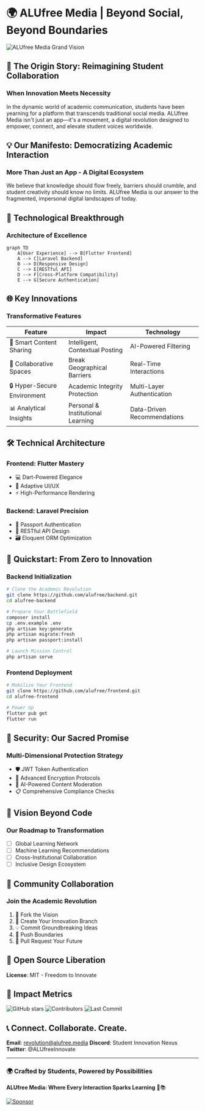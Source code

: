 # 🌍 ALUfree Media | Beyond Social, Beyond Boundaries

![ALUfree Media Grand Vision](https://placeholder.com/1200x600)

## 🚀 The Origin Story: Reimagining Student Collaboration

### When Innovation Meets Necessity

In the dynamic world of academic communication, students have been yearning for a platform that transcends traditional social media. ALUfree Media isn't just an app—it's a movement, a digital revolution designed to empower, connect, and elevate student voices worldwide.

## 💡 Our Manifesto: Democratizing Academic Interaction

### More Than Just an App - A Digital Ecosystem

We believe that knowledge should flow freely, barriers should crumble, and student creativity should know no limits. ALUfree Media is our answer to the fragmented, impersonal digital landscapes of today.

## 🔬 Technological Breakthrough

### Architecture of Excellence

```mermaid
graph TD
    A[User Experience] --> B[Flutter Frontend]
    A --> C[Laravel Backend]
    B --> D[Responsive Design]
    C --> E[RESTful API]
    D --> F[Cross-Platform Compatibility]
    E --> G[Secure Authentication]
```

## 🌐 Key Innovations

### Transformative Features

| Feature | Impact | Technology |
|---------|--------|------------|
| 📝 Smart Content Sharing | Intelligent, Contextual Posting | AI-Powered Filtering |
| 🤝 Collaborative Spaces | Break Geographical Barriers | Real-Time Interactions |
| 🔒 Hyper-Secure Environment | Academic Integrity Protection | Multi-Layer Authentication |
| 📊 Analytical Insights | Personal & Institutional Learning | Data-Driven Recommendations |

## 🛠 Technical Architecture

### Frontend: Flutter Mastery
- 💻 Dart-Powered Elegance
- 🎨 Adaptive UI/UX
- ⚡ High-Performance Rendering

### Backend: Laravel Precision
- 🔐 Passport Authentication
- 📡 RESTful API Design
- 🗃️ Eloquent ORM Optimization

## 🚀 Quickstart: From Zero to Innovation

### Backend Initialization
```bash
# Clone the Academic Revolution
git clone https://github.com/alufree/backend.git
cd alufree-backend

# Prepare Your Battlefield
composer install
cp .env.example .env
php artisan key:generate
php artisan migrate:fresh
php artisan passport:install

# Launch Mission Control
php artisan serve
```

### Frontend Deployment
```bash
# Mobilize Your Frontend
git clone https://github.com/alufree/frontend.git
cd alufree-frontend

# Power Up
flutter pub get
flutter run
```

## 🔐 Security: Our Sacred Promise

### Multi-Dimensional Protection Strategy
- 🛡️ JWT Token Authentication
- 🔬 Advanced Encryption Protocols
- 🤖 AI-Powered Content Moderation
- 📋 Comprehensive Compliance Checks

## 🌈 Vision Beyond Code

### Our Roadmap to Transformation

- [ ] Global Learning Network
- [ ] Machine Learning Recommendations
- [ ] Cross-Institutional Collaboration
- [ ] Inclusive Design Ecosystem

## 🤝 Community Collaboration

### Join the Academic Revolution

1. 🍴 Fork the Vision
2. 🌿 Create Your Innovation Branch
3. 💡 Commit Groundbreaking Ideas
4. 🚀 Push Boundaries
5. 🔀 Pull Request Your Future

## 📄 Open Source Liberation

**License**: MIT - Freedom to Innovate

## 🌟 Impact Metrics

![GitHub stars](https://img.shields.io/github/stars/alufree/platform)
![Contributors](https://img.shields.io/github/contributors/alufree/platform)
![Last Commit](https://img.shields.io/github/last-commit/alufree/platform)

## 📞 Connect. Collaborate. Create.

**Email**: revolution@alufree.media
**Discord**: Student Innovation Nexus
**Twitter**: @ALUfreeInnovate

---

### 🌍 Crafted by Students, Powered by Possibilities

**ALUfree Media: Where Every Interaction Sparks Learning** 🚀📚

[![Sponsor](https://img.shields.io/badge/Sponsor-Our_Vision-blueviolet?style=for-the-badge)](https://github.com/sponsors/alufree)
